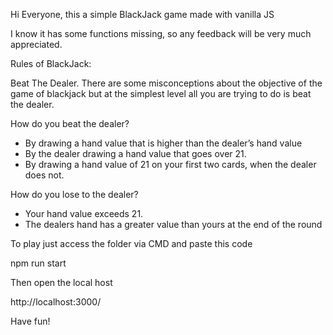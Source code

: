 Hi Everyone, this a simple BlackJack game made with vanilla JS

I know it has some functions missing, so any feedback will be very much appreciated.

Rules of BlackJack:

Beat The Dealer. There are some misconceptions about the objective of the game of blackjack but at the simplest level all you are trying to do is beat the dealer.

How do you beat the dealer?

- By drawing a hand value that is higher than the dealer’s hand value
- By the dealer drawing a hand value that goes over 21.
- By drawing a hand value of 21 on your first two cards, when the dealer does not.

How do you lose to the dealer? 

- Your hand value exceeds 21.
- The dealers hand has a greater value than yours at the end of the round

To play just access the folder via CMD and paste this code

npm run start

Then open the local host

http://localhost:3000/

Have fun!